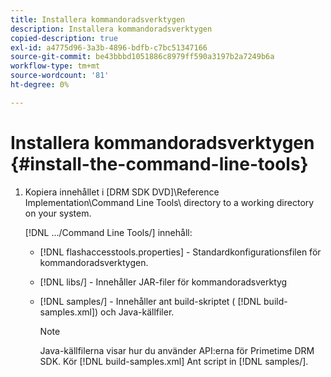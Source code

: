 ```yaml
---
title: Installera kommandoradsverktygen
description: Installera kommandoradsverktygen
copied-description: true
exl-id: a4775d96-3a3b-4896-bdfb-c7bc51347166
source-git-commit: be43bbbd1051886c8979ff590a3197b2a7249b6a
workflow-type: tm+mt
source-wordcount: '81'
ht-degree: 0%

---
```


# Installera kommandoradsverktygen {#install-the-command-line-tools}

1. Kopiera innehållet i [DRM SDK DVD]\Reference Implementation\Command Line Tools\ directory to a working directory on your system.

   [!DNL .../Command Line Tools/] innehåll:

   * [!DNL flashaccesstools.properties] - Standardkonfigurationsfilen för kommandoradsverktygen.
   * [!DNL libs/] - Innehåller JAR-filer för kommandoradsverktyg
   * [!DNL samples/] - Innehåller ant build-skriptet ( [!DNL build-samples.xml]) och Java-källfiler.

      >[!NOTE]
      >
      >Java-källfilerna visar hur du använder API:erna för Primetime DRM SDK. Kör [!DNL build-samples.xml] Ant script in [!DNL samples/].
